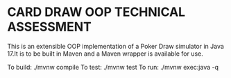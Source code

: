 # CARD DRAW OOP TECHNICAL ASSESSMENT
This is an extensible OOP implementation of a Poker Draw simulator in Java 17.It is to be built in Maven and a Maven wrapper is available for use.

To build: ./mvnw compile
To test: ./mvnw test
To run: ./mvnw exec:java -q
